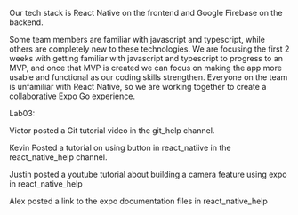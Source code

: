 Our tech stack is React Native on the frontend and Google Firebase on the backend. 

Some team members are familiar with javascript and typescript, while others are completely new to these technologies. We are focusing the first 2 weeks with getting familiar with javascript and typescript to progress to an MVP, and once that MVP is created we can focus on making the app more usable and functional as our coding skills strengthen. Everyone on the team is unfamiliar with React Native, so we are working together to create a collaborative Expo Go experience.

Lab03: 

Victor posted a Git tutorial video in the git_help channel.

Kevin Posted a tutorial on using button in react_natiive in the react_native_help channel.

Justin posted a youtube tutorial about building a camera feature using expo in react_native_help

Alex posted a link to the expo documentation files in react_native_help
